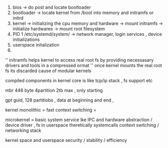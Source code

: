 1. bios -> do post and locate bootloader 
2. bootloader -> locate kernel from /boot into memory and initramfs or initrd
4. kernel -> initializing the cpu memory and hardware -> mount initramfs -> initialize hardwares -> mount root filesystem 
4. PID 1 /etc/systemd/system/  -> network manager, login services , device initializations 
5. userspace initalization 
6. 


'' initramfs helps kernel to access real root fs by providing necessasary drivers and tools in a compressed ormat ''  once kernel mounts the real root fs  its discarded 
cause of modular kernels

compiled components in kernel core is like tcp/ip stack , fs support etc



mbr 
446 byte  4partition  2tb max ,  only starting 

gpt
guid, 128 partitiobs , data at beginning and end , 

kernel
monolithic = fast context switching = 

microkernel = basic system service lke IPC and hardware abstraction / 
device driver , fs in userspace theretically 
systemcalls context switching / networking stack 


kernel space and userspace 
security / stability / efficiency

